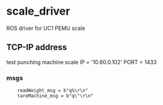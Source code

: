 # scale_driver

ROS driver for UC1 PEMU scale 

## TCP-IP address

test punching machine
scale      IP = '10.60.0.102'
           PORT = 1433

### msgs

        readWeight_msg = b"q%\r\n"
        tareMachine_msg = b"q\"\r\n"


